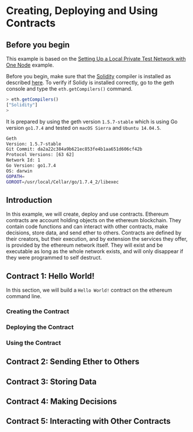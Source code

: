 # Creating, Deploying and Using Contracts

## Before you begin

This example is based on the [Setting Up a Local Private Test Network with One Node](./Setting%20Up%20a%20Local%20Private%20Test%20Network%20with%20One%20Node.md) example.

Before you begin, make sure that the [Solidity](http://solidity.readthedocs.io/en/develop/index.html) compiler is installed as described [here](https://github.com/ethereum/go-ethereum/wiki/Contract-Tutorial#install-solc-on-ubuntu). To verify if Solidy is installed correctly, go to the geth console and type the `eth.getCompilers()` command. 

``` js
> eth.getCompilers()
["Solidity"]
> 
```

It is prepared by using the geth version `1.5.7-stable` which is using Go version `go1.7.4` and tested on `macOS Sierra` and `Ubuntu 14.04.5`. 

``` bash
Geth
Version: 1.5.7-stable
Git Commit: da2a22c384a9b621ec853fe4b1aa651d606cf42b
Protocol Versions: [63 62]
Network Id: 1
Go Version: go1.7.4
OS: darwin
GOPATH=
GOROOT=/usr/local/Cellar/go/1.7.4_2/libexec
```

## Introduction

In this example, we will create, deploy and use contracts. Ethereum contracts are account holding objects on the ethereum blockchain. They contain code functions and can interact with other contracts, make decisions, store data, and send ether to others.
Contracts are defined by their creators, but their execution, and by extension the services they offer, is provided by the ethereum network itself. They will exist and be executable as long as the whole network exists, and will only disappear if they were programmed to self destruct.

## Contract 1: Hello World!

In this section, we will build a `Hello World!` contract on the ethereum command line.

### Creating the Contract

### Deploying the Contract

### Using the Contract

## Contract 2: Sending Ether to Others

## Contract 3: Storing Data

## Contract 4: Making Decisions

## Contract 5: Interacting with Other Contracts
